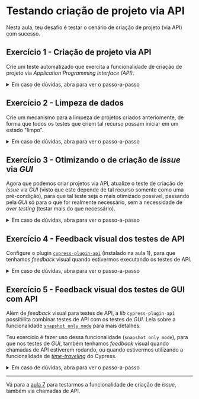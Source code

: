 # Testando criação de projeto via API

Nesta aula, teu desafio é testar o cenário de criação de projeto (via API) com sucesso.

## Exercício 1 - Criação de projeto via API

Crie um teste automatizado que exercita a funcionalidade de criação de projeto via _Application Programming Interface (API)_.

<details><summary>Em caso de dúvidas, abra para ver o passo-a-passo</summary>
</br>

1. Dentro do diretório `cypress/e2e/`, crie um novo diretório chamado `api/`

2. Dentro do diretrório `cypress/e2e/api/`, crie um arquivo chamado `createProject.cy.js` com os seguintes dados:

```js
import { faker } from '@faker-js/faker'

describe('Create Project', () => {
  it('successfully', () => {
    const project = {
      name: `project-${faker.datatype.uuid()}`,
      description: faker.random.words(5)
    }

    cy.api_createProject(project)
      .then(response => {
        expect(response.status).to.equal(201)
        expect(response.body.name).to.equal(project.name)
        expect(response.body.description).to.equal(project.description)
      })
  })
})

```

3. Dentro do diretório `cypress/support/`, crie um arquivo chamado `api_commands.js`, com os seguintes dados:

```js
const accessToken = `Bearer ${Cypress.env('gitlab_access_token')}`

Cypress.Commands.add('api_createProject', project => {
  cy.request({
    method: 'POST',
    url: `/api/v4/projects/`,
    body: {
      name: project.name,
      description: project.description,
      initialize_with_readme: true
    },
    headers: { Authorization: accessToken },
  })
})

```

4. Dentro do diretório `cypress/support/`, adicione ao arquivo `e2e.js` o import do arquivo `api_commands.js`, conforme abaixo:

```js
import './api_commands'
import './gui_commands'

```

5. Por fim, via Cypress App, execute o teste `cypress/e2e/api/createProject.cy.js`.

> Perceba como a criação de projeto via API é muito mais rápida.
>
> Porém, sempre que este, ou os testes `cypress/e2e/gui/createProject.cy.js` e `cypress/e2e/gui/createIssue.cy.js` são executados, deixamos "lixo" para trás.
>
> Ou seja, projetos que são criados para fins de testes, os quais nunca são deletados.
>
> 👨‍🏫 Vamos resolver isso?

</details>

## Exercício 2 - Limpeza de dados

Crie um mecanismo para a limpeza de projetos criados anteriomente, de forma que todos os testes que criem tal recurso possam iniciar em um estado "limpo".

<details><summary>Em caso de dúvidas, abra para ver o passo-a-passo</summary>
</br>

1. No arquivo `cypress/support/api_commands.js`, adicione os comandos `api_getAllProjects` e `api_deleteProjects`, conforme demonstrado abaixo:

```js

const accessToken = `Bearer ${Cypress.env('gitlab_access_token')}`

Cypress.Commands.add('api_createProject', project => {
  ...
})

Cypress.Commands.add('api_getAllProjects', () => {
  cy.request({
    method: 'GET',
    url: '/api/v4/projects/',
    headers: { Authorization: accessToken },
  })
})

Cypress.Commands.add('api_deleteProjects', () => {
  cy.api_getAllProjects().then(res =>
    res.body.forEach(project => cy.request({
      method: 'DELETE',
      url: `/api/v4/projects/${project.id}`,
      headers: { Authorization: accessToken },
    }))
  )
})

```


2. Agora, no arquivo `cypress/e2e/api/createProject.cy.js`, adicione a função `beforeEach`, chamando o comando customizado `cy.api_deleteProjects()` em sua função de _callback_, conforme abaixo:

```js
import { faker } from '@faker-js/faker'

describe('Create issue', () => {
  beforeEach(() => cy.api_deleteProjects())

  it('successfully', () => {
    ...
  })
})

```

3. Via Cypress App, execute novamente o teste `cypress/e2e/api/createProject.cy.js` e verifique a limpeza dos projetos criados anteriormente acontecendo

> Acesse o ambiente local e veja que só um projeto deve estar disponível após a execução do teste, visto que todos os outros foram limpos antes da execução.

4. Nos arquivos `cypress/e2e/gui/createProject.cy.js` e `cypress/e2e/gui/createIssue.cy.js`, adicione também a chamada ao comando customizado `cy.api_deleteProjects()` antes da chamada do comando `cy.login()`, garantindo que testes de _GUI_ também não estão deixando "lixo" para trás

5. Execute ambos os testes via Cypress App para garantir que ambos continuam funcionando.

</details>

## Exercício 3 - Otimizando o de criação de _issue_ via _GUI_

Agora que podemos criar projetos via API, atualize o teste de criação de _issue_ via _GUI_ (visto que este depende de tal recurso somente como uma pré-condição), para que tal teste seja o mais otimizado possível, passando pela _GUI_ só para o que for realmente necessário, sem a necessidade de _over testing_ (testar mais do que necessário).

<details><summary>Em caso de dúvidas, abra para ver o passo-a-passo</summary>
</br>

1. Agora que podemos criar um projeto via API, altere o arquivo `cypress/e2e/gui/createIssue.cy.js`, para em vez de criar o projeto com o comando customizado `cy.gui_createProject(issue.project)`, use o comando `cy.api_createProject(issue.project)`

2. Via Cypress App, execute o arquivo `cypress/e2e/gui/createIssue.cy.js`.

> Perceba que agora, além do processo de _login_, a criação de projeto (que é só uma pré-condição do teste) também está otimizada, ocorrendo via uma chamada de API.
>
> Ou seja, um processo muito mais rápido do que criar um projeto via _GUI_.
>
> Além disso, a funcionalidade de criação projeto via _GUI_ já está coberta por outro teste, portanto, fazer isso de novo via _GUI_ era um desperdício.

</details>

## Exercício 4 - Feedback visual dos testes de API

Configure o plugin [`cypress-plugin-api`](https://www.npmjs.com/package/cypress-plugin-api) (instalado na aula 1), para que tenhamos _feedback_ visual quando estivermos executando os testes de API.

<details><summary>Em caso de dúvidas, abra para ver o passo-a-passo</summary>
</br>

Na [aula 1](./1.md), além de instalarmos o `cypress` e o `faker`, instalmos também a _lib_ `cypress-plugin-api`.

Com ela, é possivel ter _feedback_ visual durante a execução de testes de API.

1. Altere o arquivo `cypress/support/e2e.js` conforme abaixo:

```js
import 'cypress-plugin-api'

import './api_commands'
import './gui_commands'

```

2. Altere o arquivo `cypress.config.js` conforme abaixo:

```js
const { defineConfig } = require('cypress')

module.exports = defineConfig({
  e2e: {
    baseUrl: 'http://localhost',
    env: {
      hideCredentials: true,
      requestMode: true,
    },
  },
  fixturesFolder: false,
  video: false,
})

```

3. Via Cypress App, execute de novo o arquivo `cypress/e2e/api/createProject.cy.js`.

> Veja que agora, temos um _feedback_ visual do que está ocorrendo à nível de chamadas de API. Fantástico, não acha?
>
> Perceba também que, o token de acesso (o qual é um dados sensível) está protegido 🔒, visto que estamos usando a opção `hideCredential: true`, como variável dos testes e2e no arquivo de configuração.
>
> Por fim, estamos usando a opção `requestMode: true`, também como variável dos testes e2e no arquivo de configuração para que tal _feedback_ visual ocorra mesmo que estejamos utilizando o comando `cy.request()`, visto que por padrão, tal _feedback_ visual só é disponível para o comando `cy.api()`, disponibilizado pela _lib_ `cypress-plugin-api`.

</details>

## Exercício 5 - Feedback visual dos testes de GUI com API

Além de _feedback_ visual para testes de API, a _lib_ `cypress-plugin-api` possibilita combinar testes de API com os testes de _GUI_. Leia sobre a funcionalidade [`snapshot only mode`](https://www.npmjs.com/package/cypress-plugin-api#snapshot-only-mode) para mais detalhes.

Teu exercício é fazer uso dessa funcionalidade (`snapshot only mode`), para que nos testes de _GUI_, também tenhamos _feedback_ visual quando chamadas de API estiverem rodando, ou quando estivermos utilizando a funcionalidade de [_time-traveling_](https://docs.cypress.io/guides/core-concepts/cypress-app#Time-traveling) do Cypress.

<details><summary>Em caso de dúvidas, abra para ver o passo-a-passo</summary>
</br>

1. Adicione à função `describe` do arquivo `cypress/e2e/gui/createProject.cy.js` (entre a descrição do teste e a função de _callback_), um objeto, conforme demonstrado abaixo:

```js
import { faker } from '@faker-js/faker'

const options = { env: { snapshotOnly: true } }

describe('Create Project', options, () => {
  ...
})

```

2. Faça o mesmo para o arquivo `cypress/e2e/gui/createIssue.cy.js`, conforme demonstrado abaixo:

```js
import { faker } from '@faker-js/faker'

const options = { env: { snapshotOnly: true } }

describe('Create Issue', options, () => {
  ...
})


```

3. Via Cypress App, execute ambos os testes e utilize a funcionalidade de _time travel_ para voltar aos passos onde as requisições de API foram executadas para ter o _feedback_ visual de tais chamadas com a ajuda da _lib_ `cypress-plugin-api`. Além disso, tenha também as _snapshots_ da aplicação em teste, quando executando comandos via _GUI_.

</details>

___

Vá para a [aula 7](./7.md) para testarmos a funcionalidade de criação de _issue_, também via chamadas de API.
